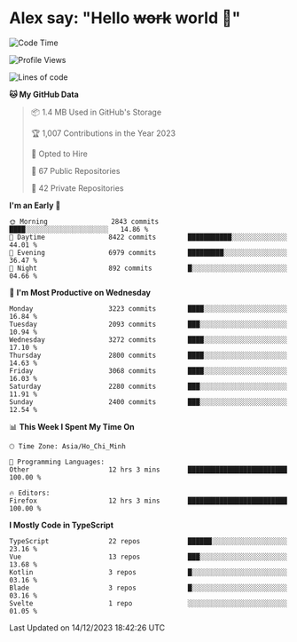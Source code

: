 # Alex say: "Hello ~~work~~ world 🐾"

<!--START_SECTION:waka-->
![Code Time](http://img.shields.io/badge/Code%20Time-1%2C053%20hrs%2030%20mins-blue)

![Profile Views](http://img.shields.io/badge/Profile%20Views-1-blue)

![Lines of code](https://img.shields.io/badge/From%20Hello%20World%20I%27ve%20Written-40.2%20million%20lines%20of%20code-blue)

**🐱 My GitHub Data** 

> 📦 1.4 MB Used in GitHub's Storage 
 > 
> 🏆 1,007 Contributions in the Year 2023
 > 
> 💼 Opted to Hire
 > 
> 📜 67 Public Repositories 
 > 
> 🔑 42 Private Repositories 
 > 
**I'm an Early 🐤** 

```text
🌞 Morning                2843 commits        ████░░░░░░░░░░░░░░░░░░░░░   14.86 % 
🌆 Daytime                8422 commits        ███████████░░░░░░░░░░░░░░   44.01 % 
🌃 Evening                6979 commits        █████████░░░░░░░░░░░░░░░░   36.47 % 
🌙 Night                  892 commits         █░░░░░░░░░░░░░░░░░░░░░░░░   04.66 % 
```
📅 **I'm Most Productive on Wednesday** 

```text
Monday                   3223 commits        ████░░░░░░░░░░░░░░░░░░░░░   16.84 % 
Tuesday                  2093 commits        ███░░░░░░░░░░░░░░░░░░░░░░   10.94 % 
Wednesday                3272 commits        ████░░░░░░░░░░░░░░░░░░░░░   17.10 % 
Thursday                 2800 commits        ████░░░░░░░░░░░░░░░░░░░░░   14.63 % 
Friday                   3068 commits        ████░░░░░░░░░░░░░░░░░░░░░   16.03 % 
Saturday                 2280 commits        ███░░░░░░░░░░░░░░░░░░░░░░   11.91 % 
Sunday                   2400 commits        ███░░░░░░░░░░░░░░░░░░░░░░   12.54 % 
```


📊 **This Week I Spent My Time On** 

```text
🕑︎ Time Zone: Asia/Ho_Chi_Minh

💬 Programming Languages: 
Other                    12 hrs 3 mins       █████████████████████████   100.00 % 

🔥 Editors: 
Firefox                  12 hrs 3 mins       █████████████████████████   100.00 % 
```

**I Mostly Code in TypeScript** 

```text
TypeScript               22 repos            ██████░░░░░░░░░░░░░░░░░░░   23.16 % 
Vue                      13 repos            ███░░░░░░░░░░░░░░░░░░░░░░   13.68 % 
Kotlin                   3 repos             █░░░░░░░░░░░░░░░░░░░░░░░░   03.16 % 
Blade                    3 repos             █░░░░░░░░░░░░░░░░░░░░░░░░   03.16 % 
Svelte                   1 repo              ░░░░░░░░░░░░░░░░░░░░░░░░░   01.05 % 
```




 Last Updated on 14/12/2023 18:42:26 UTC
<!--END_SECTION:waka-->
